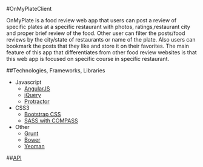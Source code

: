 #OnMyPlateClient

OnMyPlate is a food review web app that users can post a review of specific plates at a specific restaurant with photos, ratings,restaurant city and proper brief review of the food. Other user can filter the posts/food reviews by the city/state of restaurants or name of the plate. Also users can bookmark the posts that they like and store it on their favorites. The main feature of this app that differentiates from other food review websites is that this web app is focused on specific course in specific restaurant.

##Technologies, Frameworks, Libraries

- Javascript
  * [AngularJS](https://angularjs.org/)
  * [jQuery](http://jquery.com/)
  * [Protractor](http://angular.github.io/protractor/#/)
- CSS3
  * [Bootstrap CSS](http://getbootstrap.com/)
  * [SASS with COMPASS](http://sass-lang.com/)
- Other
  * [Grunt](http://gruntjs.com/)
  * [Bower](http://bower.io/)
  * [Yeoman](http://yeoman.io/)


##[API](https://github.com/cyurtbil/OnMyPlateAPI)